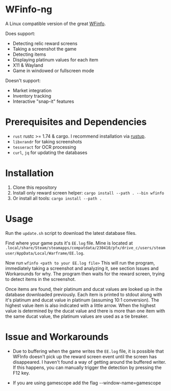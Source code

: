 # WFinfo-ng

A Linux compatible version of the great [WFinfo](https://github.com/WFCD/WFinfo/).

Does support:

- Detecting relic reward screens
- Taking a screenshot the game
- Detecting items
- Displaying platinum values for each item
- X11 & Wayland
- Game in windowed or fullscreen mode

Doesn't support:

- Market integration
- Inventory tracking
- Interactive "snap-it" features

# Prerequisites and Dependencies

- `rust` rustc >= 1.74 & cargo. I recommend installation via [rustup](https://rustup.rs).
- `libxrandr` for taking screenshots
- `tesseract` for OCR processing
- `curl`, `jq` for updating the databases

# Installation

1. Clone this repository
1. Install only reward screen helper: `cargo install --path . --bin wfinfo`
1. Or install all tools: `cargo install --path .`

# Usage

Run the `update.sh` script to download the latest database files.

Find where your game puts it's `EE.log` file. Mine is located at `.local/share/Steam/steamapps/compatdata/230410/pfx/drive_c/users/steamuser/AppData/Local/Warframe/EE.log`.

Now run `wfinfo <path to your EE.log file>`
This will run the program, immediately taking a screenshot and analyzing it, see section Issues and Workarounds for why.
The program then waits for the reward screen, trying to detect items in the screenshot.

Once items are found, their platinum and ducat values are looked up in the database downloaded previously.
Each item is printed to stdout along with it's platinum and ducat value in platinum (assuming 10:1 conversion).
The highest value item is also indicated with a little arrow.
When the highest value is determined by the ducat value and there is more than one item with the same ducat value, the platinum values are used as a tie breaker.

# Issue and Workarounds

- Due to buffering when the game writes the `EE.log` file, it is possible that WFInfo doesn't pick up the reward screen event until the screen has disappeared. I haven't found a way of getting around the buffered writer.
  If this happens, you can manually trigger the detection by pressing the F12 key.

- If you are using gamescope add the flag --window-name=gamescope
